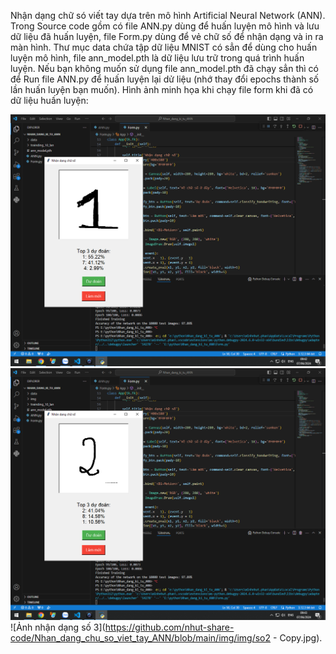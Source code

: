 Nhận dạng chữ só viết tay dựa trên mô hình Artificial Neural Network (ANN). Trong Source code gồm có file ANN.py dùng để huấn luyện mô hình và lưu dữ liệu đã huấn luyện, 
file Form.py dùng để vẻ chữ số để nhận dạng và in ra màn hình. Thư mục data chứa tập dữ liệu MNIST có sẳn để dùng cho huấn luyện mô hình, file ann_model.pth là dữ liệu lưu 
trữ trong quá trình huấn luyện.
Nếu bạn không muốn sử dụng file ann_model.pth đã chạy sẳn thì có để Run file ANN.py để huấn luyện lại dử liệu (nhớ thay đổi epochs thành số lần huấn luyện bạn muốn).
Hình ảnh minh họa khi chạy file form khi đã có dữ liệu huấn luyện:

![Ảnh nhận dạng số 1](https://github.com/nhut-share-code/Nhan_dang_chu_so_viet_tay_ANN/blob/main/img/so1.jpg)
![Ảnh nhận dạng số 2](https://github.com/nhut-share-code/Nhan_dang_chu_so_viet_tay_ANN/blob/main/img/so2.jpg)
![Ảnh nhận dạng số 3](https://github.com/nhut-share-code/Nhan_dang_chu_so_viet_tay_ANN/blob/main/img/img/so2 - Copy.jpg).


